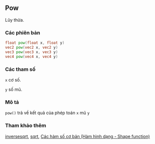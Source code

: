 ## Pow
Lũy thừa.

### Các phiên bản
```glsl
float pow(float x, float y)  
vec2 pow(vec2 x, vec2 y)  
vec3 pow(vec3 x, vec3 y)  
vec4 pow(vec4 x, vec4 y)
```

### Các tham số
```x``` cơ số.

```y``` số mũ.

### Mô tả
```pow()``` trả về kết quả của phép toán ```x``` mũ ```y```

<div class="simpleFunction" data="y = pow(x,3.0); "></div>

### Tham khảo thêm

[inversesqrt](/glossary/?lan=vi&search=inversesqrt), [sqrt](/glossary/?lan=vi&search=sqrt), [Các hàm số cơ bản (Hàm hình dạng - Shape function)](/05/?lan=vi)
